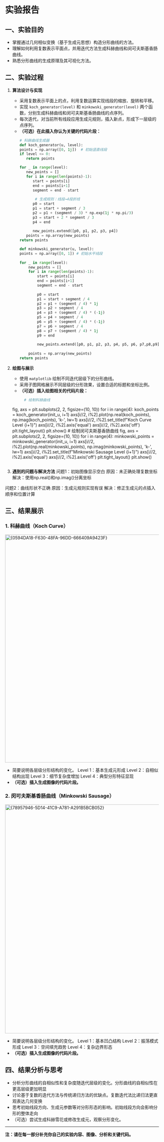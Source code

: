 # 实验报告

## 一、实验目的

- 掌握通过几何相似变换（基于生成元思想）构造分形曲线的方法。
- 理解如何利用复数表示平面点，并用迭代方法生成科赫曲线和闵可夫斯基香肠曲线。
- 熟悉分形曲线的生成原理及其可视化方法。

## 二、实验过程

1. **算法设计与实现**
   - 采用复数表示平面上的点，利用复数运算实现线段的缩放、旋转和平移。
   - 实现 `koch_generator(level)` 和 `minkowski_generator(level)` 两个函数，分别生成科赫曲线和闵可夫斯基香肠曲线的点序列。
   - 每次迭代，对当前所有线段应用生成元规则，插入新点，形成下一层级的点序列。
   - **（可选）在此插入你认为关键的代码片段：**
     ```python
     # 科赫曲线生成器
     def koch_generator(u, level):
     points = np.array([0, 1j])  # 初始竖直线段
     if level <= 0:
        return points

     for _ in range(level):
        new_points = []
        for i in range(len(points)-1):
           start = points[i]
           end = points[i+1]
           segment = end - start
            
            # 生成规则：线段→4段折线
           p0 = start
           p1 = start + segment / 3
           p2 = p1 + (segment / 3) * np.exp(1j * np.pi/3)
           p3 = start + 2 * segment / 3
           p4 = end
            
           new_points.extend([p0, p1, p2, p3, p4])
        points = np.array(new_points)
     return points

     def minkowski_generator(u, level):
     points = np.array([0, 1]) # 初始水平线段
    
     for _ in range(level):
         new_points = []
         for i in range(len(points)-1):
             start = points[i]
             end = points[i+1]
             segment = end - start
            
             p0 = start
             p1 = start + segment / 4
             p2 = p1 + (segment / 4) * 1j
             p3 = p2 + segment / 4
             p4 = p3 + (segment / 4) * (-1j)
             p5 = p4 + segment / 4
             p6 = p5 + (segment / 4) * (-1j)
             p7 = p6 + segment / 4
             p8 = p7 + (segment / 4) * 1j
             p9 = end
            
             new_points.extend([p0, p1, p2, p3, p4, p5, p6, p7,p8,p9])
        
         points = np.array(new_points)
     return points
     ```

2. **绘图与展示**
   - 使用 `matplotlib` 绘制不同迭代层级下的分形曲线。
   - 采用子图网格展示不同层级的分形效果，设置合适的标题和坐标比例。
   - **（可选）插入绘图相关的代码片段：**
     ```python
       # 绘制科赫曲线
   fig, axs = plt.subplots(2, 2, figsize=(10, 10))
   for i in range(4):
       koch_points = koch_generator(init_u, i+1)
       axs[i//2, i%2].plot(np.real(koch_points), np.imag(koch_points), 'k-', lw=1)
       axs[i//2, i%2].set_title(f"Koch Curve Level {i+1}")
       axs[i//2, i%2].axis('equal')
       axs[i//2, i%2].axis('off')
   plt.tight_layout()
   plt.show()
       # 绘制闵可夫斯基香肠曲线
   fig, axs = plt.subplots(2, 2, figsize=(10, 10))
   for i in range(4):
       minkowski_points = minkowski_generator(init_u, i+1)
       axs[i//2, i%2].plot(np.real(minkowski_points), np.imag(minkowski_points), 'k-', lw=1)
       axs[i//2, i%2].set_title(f"Minkowski Sausage Level {i+1}")
       axs[i//2, i%2].axis('equal')
       axs[i//2, i%2].axis('off')
   plt.tight_layout()
   plt.show()
     ```

3. **遇到的问题与解决方法**
问题1：初始图像显示空白
原因：未正确处理复数坐标
解决：使用np.real()和np.imag()分离坐标

问题2：曲线形状不正确
原因：生成元规则实现有误
解决：修正生成元的点插入顺序和位置计算

## 三、结果展示

### 1. 科赫曲线（Koch Curve）

<img width="746" alt="{0594DA18-F630-48FA-96DD-666409A9423F}" src="https://github.com/user-attachments/assets/ac21917c-6b47-4525-a4d6-a6b46dd1a909" />

- 简要说明各层级分形结构的变化。
Level 1：基本生成元形成
Level 2：自相似结构出现
Level 3：细节复杂度增加
Level 4：典型分形特征显现
- **（可选）插入生成图像的代码片段。**

### 2. 闵可夫斯基香肠曲线（Minkowski Sausage）

<img width="749" alt="{78957946-5D14-41C9-A781-A291B5BCB052}" src="https://github.com/user-attachments/assets/82137c45-3170-42f9-9a7d-07ab410b0adc" />

- 简要说明各层级分形结构的变化。
Level 1：基本凹凸结构
Level 2：振荡模式形成
Level 3：空间填充趋势
Level 4：复杂边界形态
- **（可选）插入生成图像的代码片段。**

## 四、结果分析与思考

- 分析分形曲线的自相似性和复杂度随迭代层级的变化。分形曲线的自相似性在更高层级更加明显
- 讨论基于复数的迭代方法与传统递归方法的优缺点。复数迭代法比递归法更直观表达几何变换
- 思考初始线段方向、生成元参数等对分形形态的影响。初始线段方向会影响分形的整体走向
- （可选）尝试生成科赫雪花或修改生成元，观察分形变化。
---

**注：请在每一部分补充你自己的实验内容、图像、分析和关键代码。**

